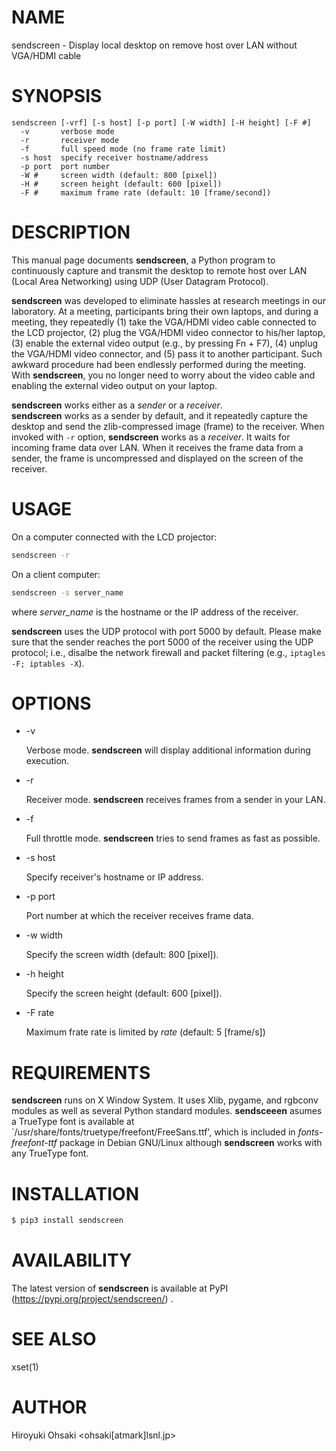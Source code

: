 # NAME

sendscreen - Display local desktop on remove host over LAN without VGA/HDMI cable

# SYNOPSIS

```
sendscreen [-vrf] [-s host] [-p port] [-W width] [-H height] [-F #]
  -v       verbose mode
  -r       receiver mode
  -f       full speed mode (no frame rate limit)
  -s host  specify receiver hostname/address
  -p port  port number
  -W #     screen width (default: 800 [pixel])
  -H #     screen height (default: 600 [pixel])
  -F #     maximum frame rate (default: 10 [frame/second])
```

# DESCRIPTION

This manual page documents **sendscreen**, a Python program to continuously
capture and transmit the desktop to remote host over LAN (Local Area
Networking) using UDP (User Datagram Protocol).

**sendscreen** was developed to eliminate hassles at research meetings in our
laboratory.  At a meeting, participants bring their own laptops, and during a
meeting, they repeatedly (1) take the VGA/HDMI video cable connected to the
LCD projector, (2) plug the VGA/HDMI video connector to his/her laptop, (3)
enable the external video output (e.g., by pressing Fn + F7), (4) unplug the
VGA/HDMI video connector, and (5) pass it to another participant.  Such
awkward procedure had been endlessly performed during the meeting.  With
**sendscreen**, you no longer need to worry about the video cable and enabling
the external video output on your laptop.

**sendscreen** works either as a *sender* or a *receiver*.  
**sendscreen** works as a sender by default, and it repeatedly capture the
desktop and send the zlib-compressed image (frame) to the receiver.  When
invoked with `-r` option, **sendscreen** works as a *receiver*.  It waits for
incoming frame data over LAN.  When it receives the frame data from a sender,
the frame is uncompressed and displayed on the screen of the receiver.

# USAGE

On a computer connected with the LCD projector:

```sh
sendscreen -r
```

On a client computer:

```sh
sendscreen -s server_name
```
where *server_name* is the hostname or the IP address of the receiver.

**sendscreen** uses the UDP protocol with port 5000 by default.  Please make
sure that the sender reaches the port 5000 of the receiver using the UDP
protocol; i.e., disalbe the network firewall and packet filtering (e.g.,
`iptagles -F; iptables -X`).

# OPTIONS

- -v

  Verbose mode.  **sendscreen** will display additional information during
  execution.

- -r

  Receiver mode.  **sendscreen** receives frames from a sender in your LAN.

- -f

  Full throttle mode.  **sendscreen** tries to send frames as fast as
  possible.

- -s host

  Specify receiver's hostname or IP address.

- -p port

  Port number at which the receiver receives frame data.

- -w width

  Specify the screen width (default: 800 [pixel]).

- -h height

  Specify the screen height (default: 600 [pixel]).

- -F rate

  Maximum frate rate is limited by *rate* (default: 5 [frame/s])

# REQUIREMENTS

**sendscreen** runs on X Window System.  It uses Xlib, pygame, and rgbconv
modules as well as several Python standard modules.  **sendsceeen** asumes a
TrueType font is available at
`/usr/share/fonts/truetype/freefont/FreeSans.ttf', which is included in
*fonts-freefont-ttf* package in Debian GNU/Linux although **sendscreen** works
with any TrueType font.

# INSTALLATION

```sh
$ pip3 install sendscreen
```

# AVAILABILITY

The latest version of **sendscreen** is available at PyPI
(https://pypi.org/project/sendscreen/) .

# SEE ALSO

xset(1)

# AUTHOR

Hiroyuki Ohsaki <ohsaki[atmark]lsnl.jp>
